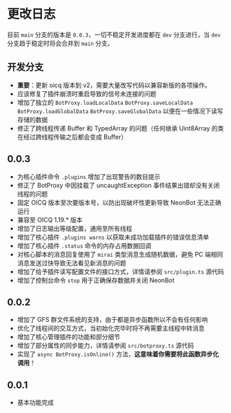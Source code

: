 # 更改日志

目前 `main` 分支的版本是 `0.0.3`，一切不稳定开发进度都在 `dev` 分支进行，当 `dev` 分支趋于稳定时将会合并到 `main` 分支。

## 开发分支

- **重要**：更新 oicq 版本到 v2，需要大量改写代码以兼容新版的各项操作。
- 应该修复了插件崩溃时重启导致的信号未连接的问题
- 增加了独立的 `BotProxy.loadLocalData` `BotProxy.saveLocalData` `BotProxy.loadGlobalData` `BotProxy.saveGlobalData` 以便在一些情况下读写存储的数据
- 修正了跨线程传递 Buffer 和 TypedArray 的问题（任何继承 Uint8Array 的类在经过跨线程传输之后都会变成 Buffer）

## 0.0.3

- 为核心插件命令 `.plugins` 增加了出现警告的数目提示
- 修正了 BotProxy 中因挂载了 uncaughtException 事件结果出错却没有关闭线程的问题
- 固定 OICQ 版本至次要版本号，以防出现破坏性更新导致 NeonBot 无法正确运行
- 兼容至 OICQ 1.19.* 版本
- 增加了日志输出等级配置，通用至所有线程
- 增加了核心插件 `.plugins warns` 以获取未成功加载插件的错误信息清单
- 增加了核心插件 `.status` 命令的内存占用数据回调
- 对核心脚本的消息回复使用了 `mirai` 类型消息生成随机数据，避免 PC 端相同消息发送过快导致无法看见新消息的问题
- 增加了给予插件读写配置文件的接口方式，详情请参阅 `src/plugin.ts` 源代码
- 增加了控制台命令 `stop` 用于正确保存数据并关闭 NeonBot

## 0.0.2

- 增加了 GFS 群文件系统的支持，由于都是异步函数所以不会有任何影响
- 优化了线程间的交互方式，当初始化完毕时将不再需要主线程中转消息
- 增加了核心管理插件的功能和部分细节
- 增加了部分属性的同步能力，详情请参阅 `src/botproxy.ts` 源代码
- 实现了 `async BotProxy.isOnline()` 方法，**这意味着你需要将此函数异步化调用**！

## 0.0.1

- 基本功能完成
